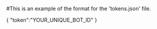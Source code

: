 #This is an example of the format for the 'tokens.json' file.  

{
    "token":"YOUR_UNIQUE_BOT_ID"
}